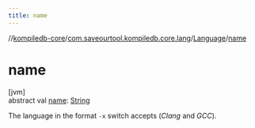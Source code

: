 ```yaml
---
title: name
---
```

//[kompiledb-core](../../../index.html)/[com.saveourtool.kompiledb.core.lang](../index.html)/[Language](index.html)/[name](name.html)



# name



[jvm]\
abstract val [name](name.html): [String](https://kotlinlang.org/api/latest/jvm/stdlib/kotlin/-string/index.html)



The language in the format `-x` switch accepts (*Clang* and *GCC*).




